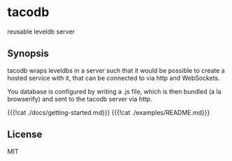 # tacodb

reusable leveldb server

## Synopsis

tacodb wraps leveldbs in a server such that it would be possible
to create a hosted service with it, that can be connected to via
http and WebSockets.

You database is configured by writing a .js file, which is then
bundled (a la browserify) and sent to the tacodb server via http.

{{{!cat ./docs/getting-started.md}}}
{{{!cat ./examples/README.md}}}
## License

MIT

